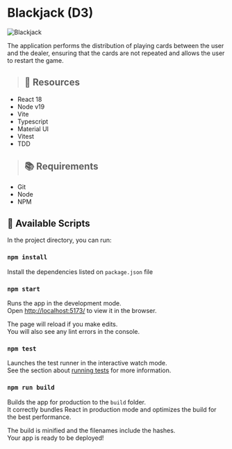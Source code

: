# Blackjack (D3)
![Blackjack](https://github.com/wjjunior/blackjack-react/assets/13741072/700bb928-039a-4c7f-a35a-8b71a9251d38)

The application performs the distribution of playing cards between the user and the dealer, ensuring that the cards are not repeated and allows the user to restart the game.

> ## :page_with_curl: Resources

- React 18
- Node v19
- Vite
- Typescript
- Material UI
- Vitest
- TDD

> ## :books: Requirements

- Git
- Node
- NPM

## :rocket: Available Scripts

In the project directory, you can run:

### `npm install`

Install the dependencies listed on `package.json` file

### `npm start`

Runs the app in the development mode.\
Open [http://localhost:5173/](http://localhost:5173/) to view it in the browser.

The page will reload if you make edits.\
You will also see any lint errors in the console.

### `npm test`

Launches the test runner in the interactive watch mode.\
See the section about [running tests](https://facebook.github.io/create-react-app/docs/running-tests) for more information.

### `npm run build`

Builds the app for production to the `build` folder.\
It correctly bundles React in production mode and optimizes the build for the best performance.

The build is minified and the filenames include the hashes.\
Your app is ready to be deployed!
